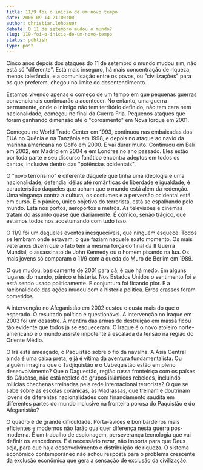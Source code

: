 ```yaml
---
title: 11/9 foi o início de um novo tempo
date: 2006-09-14 21:00:00
author: christian.lohbauer
debate: O 11 de setembro mudou o mundo?
slug: 119-foi-o-inicio-de-um-novo-tempo
status: publish 
type: post
---
```


Cinco anos depois dos ataques do 11 de setembro o mundo mudou sim, não está só "diferente". Está mais inseguro, há mais concentração de riqueza, menos tolerância, e a comunicação entre os povos, ou "civilizações" para os que preferem, chegou no limite do desentendimento.   
  
Estamos vivendo apenas o começo de um tempo em que pequenas guerras convencionais continuarão a acontecer. No entanto, uma guerra permanente, onde o inimigo não tem território definido, não tem cara nem nacionalidade, começou no final da Guerra Fria. Pequenos ataques que foram ganhando dimensão até o "coroamento" em Nova Iorque em 2001.   
  
Começou no World Trade Center em 1993, continuou nas embaixadas dos EUA no Quênia e na Tanzânia em 1998, e depois no ataque ao navio da marinha americana no Golfo em 2000. E vai durar muito. Continuou em Bali em 2002, em Madrid em 2004 e em Londres no ano passado. Eles estão por toda parte e seu discurso fanático encontra adeptos em todos os cantos, inclusive dentro das "potências ocidentais".   
  
O "novo terrorismo" é diferente daquele que tinha uma ideologia e uma nacionalidade, defendia idéias até românticas de liberdade e igualdade, é característico daqueles que acham que o mundo está além da redenção. Uma vingança contra a cultura, os costumes e a perversão ocidental está em curso. E o pânico, único objetivo do terrorista, está se espalhando pelo mundo. Está nos portos, aeroportos e metrôs. As televisões e cinemas tratam do assunto quase que diariamente. É cômico, senão trágico, que estamos todos nos acostumando com tudo isso.  
  
O 11/9 foi um daqueles eventos inesquecíveis, que ninguém esquece. Todos se lembram onde estavam, o que faziam naquele exato momento. Os mais veteranos dizem que o fato tem a mesma força do final da II Guerra Mundial, o assassinato de John Kennedy ou o homem pisando na lua. Os mais jovens só comparam o 11/9 com a queda do Muro de Berlim em 1989.   
  
O que mudou, basicamente de 2001 para cá, é que há medo. Em alguns lugares do mundo, pânico e histeria. Nos Estados Unidos o sentimento foi e está sendo usado politicamente. E conjuntura foi ficando pior. E a racionalidade das ações mudou com a histeria política. Erros crassos foram cometidos.   
  
A intervenção no Afeganistão em 2002 custou e custa mais do que o esperado. O resultado político é questionável. A intervenção no Iraque em 2003 foi um desastre. A mentira das armas de destruição em massa ficou tão evidente que todos já se esqueceram. O Iraque é o novo atoleiro norte-americano e o mundo assiste impotente à escalada da tensão na região do Oriente Médio.   
  
O Irã está ameaçado, o Paquistão sobre o fio da navalha. A Ásia Central ainda é uma caixa preta, e já é vítima da aventura fundamentalista. Ou alguém imagina que o Tadjiquistão e o Uzbequistão estão em pleno desenvolvimento? Que o Daguestão, região russa fronteiriça com os países do Cáucaso, não está repleto de grupos islâmicos rebeldes, incluindo milícias chechenas treinadas pela rede internacional terrorista? O que se sabe sobre as escolas corânicas, as Madrassas, que treinam e doutrinam jovens de diferentes nacionalidades com financiamento saudita em diferentes partes do mundo inclusive na fronteira porosa do Paquistão e do Afeganistão?  
  
O quadro é de grande dificuldade. Porta-aviões e bombardeiros mais eficientes e modernos não farão qualquer diferença nesta guerra pós-moderna. É um trabalho de espionagem, perseverança tecnologia que vai definir os vencedores. E é necessário rezar, não importa para que Deus seja, para que haja desenvolvimento e distribuição de riqueza. O sistema econômico contemporâneo não achou resposta para o problema crescente da exclusão econômica que gera a sensação de exclusão da civilização.
